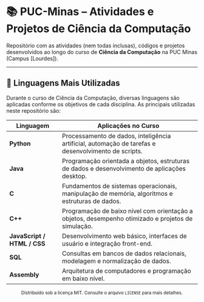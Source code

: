 # 📚 PUC-Minas – Atividades e Projetos de Ciência da Computação

Repositório com as atividades (nem todas inclusas), códigos e projetos desenvolvidos ao longo do curso de **Ciência da Computação** na PUC Minas (Campus [Lourdes]).

---

## 🧠 Linguagens Mais Utilizadas

Durante o curso de Ciência da Computação, diversas linguagens são aplicadas conforme os objetivos de cada disciplina. As principais utilizadas neste repositório são:

| Linguagem | Aplicações no Curso |
|----------|---------------------|
| **Python** | Processamento de dados, inteligência artificial, automação de tarefas e desenvolvimento de scripts. |
| **Java** | Programação orientada a objetos, estruturas de dados e desenvolvimento de aplicações desktop. |
| **C** | Fundamentos de sistemas operacionais, manipulação de memória, algoritmos e estruturas de dados. |
| **C++** | Programação de baixo nível com orientação a objetos, desempenho otimizado e projetos de simulação. |
| **JavaScript / HTML / CSS** | Desenvolvimento web básico, interfaces de usuário e integração front-end. |
| **SQL** | Consultas em bancos de dados relacionais, modelagem e normalização de dados. |
| **Assembly** | Arquitetura de computadores e programação em baixo nível. |

<p align="center"><sub>Distribuído sob a licença MIT. Consulte o arquivo <code>LICENSE</code> para mais detalhes.</sub></p>

